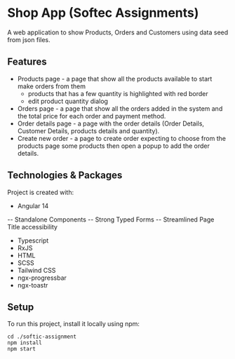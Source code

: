 # Shop App (Softec Assignments)

A web application to show Products, Orders and Customers using data seed from json files.

## Features

- Products page - a page that show all the products available to start make orders from them
  - products that has a few quantity is highlighted with red border
  - edit product quantity dialog
- Orders page - a page that show all the orders added in the system and the total price for each
  order and payment method.
- Order details page - a page with the order details (Order Details, Customer Details, products
  details and quantity).
- Create new order - a page to create order expecting to choose from the products page some products
  then open a popup to add the order details.

## Technologies & Packages

Project is created with:

- Angular 14

-- Standalone Components
-- Strong Typed Forms
-- Streamlined Page Title accessibility

- Typescript
- RxJS
- HTML
- SCSS
- Tailwind CSS
- ngx-progressbar
- ngx-toastr


## Setup

To run this project, install it locally using npm:

```pwsh
cd ./softic-assignment
npm install
npm start
```
